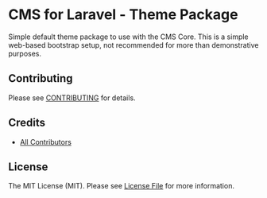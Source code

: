 # CMS for Laravel - Theme Package

Simple default theme package to use with the CMS Core.
This is a simple web-based bootstrap setup, not recommended for more than demonstrative purposes.


## Contributing

Please see [CONTRIBUTING](CONTRIBUTING.md) for details.


## Credits

- [All Contributors][link-contributors]

## License

The MIT License (MIT). Please see [License File](LICENSE.md) for more information.

[link-contributors]: ../../contributors
